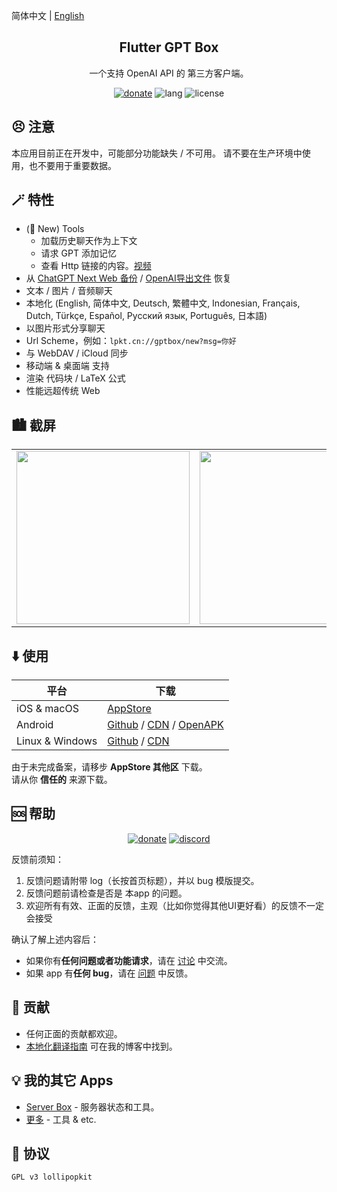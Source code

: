 简体中文 | [English](README.md)

<h2 align="center">Flutter GPT Box</h2>

<p align="center">
一个支持 OpenAI API 的 第三方客户端。
</p>

<!-- Badges-->
<p align="center">
  <a href="https://cdn.lpkt.cn/donate"><img alt="donate" src="https://img.shields.io/badge/捐赠-我-pink"></a>
  <img alt="lang" src="https://img.shields.io/badge/语言-dart-cyan">
  <img alt="license" src="https://img.shields.io/badge/证书-GPLv3-yellow">
</p>

## 😣 注意
本应用目前正在开发中，可能部分功能缺失 / 不可用。
请不要在生产环境中使用，也不要用于重要数据。


## 🪄 特性
- (🥳 New) Tools
  - 加载历史聊天作为上下文
  - 请求 GPT 添加记忆
  - 查看 Http 链接的内容。[视频](https://cdn.lpkt.cn/gptbox/screenshot/tools.mp4)
- 从 [ChatGPT Next Web 备份](https://github.com/ChatGPTNextWeb/ChatGPT-Next-Web) / [OpenAI导出文件](https://chatgpt.com) 恢复
- 文本 / 图片 / 音频聊天
- 本地化 (English, 简体中文, Deutsch, 繁體中文, Indonesian, Français, Dutch, Türkçe, Español, Русский язык, Português, 日本語)
- 以图片形式分享聊天
- Url Scheme，例如：`lpkt.cn://gptbox/new?msg=你好`
- 与 WebDAV / iCloud 同步
- 移动端 & 桌面端 支持
- 渲染 代码块 / LaTeX 公式
- 性能远超传统 Web


## 🏙️ 截屏
<table>
  <tr>
    <td><img width="277px" src="https://cdn.lpkt.cn/gptbox/screenshot/1.jpg"></td>
    <td><img width="277px" src="https://cdn.lpkt.cn/gptbox/screenshot/2.jpg"></td>
    <td><img width="277px" src="https://cdn.lpkt.cn/gptbox/screenshot/3.jpg"></td>
    <td><img width="277px" src="https://cdn.lpkt.cn/gptbox/screenshot/4.jpg"></td>
  </tr>
</table>


## ⬇️ 使用

平台 | 下载
--- | ---
iOS & macOS | [AppStore](https://apps.apple.com/app/id6476033062)
Android | [Github](https://github.com/lollipopkit/flutter_gpt_box/releases) / [CDN](https://cdn.lpkt.cn/gptbox/pkg/?order=desc) / [OpenAPK](https://www.openapk.net/gptbox/flutter.gpt.box/)
Linux & Windows | [Github](https://github.com/lollipopkit/flutter_gpt_box/releases) / [CDN](https://cdn.lpkt.cn/gptbox/pkg/?order=desc)

由于未完成备案，请移步 **AppStore 其他区** 下载。  
请从你 **信任的** 来源下载。


## 🆘 帮助

<div align="center">
  <a href="https://t.me/lpktg"><img alt="donate" src="https://img.shields.io/badge/Telegram-lpktg-green"></a>
  <a href="https://discord.gg/SsVNbRhK7w"><img alt="discord" src="https://img.shields.io/badge/Discord-lpkt-purple"></a>
</div>

反馈前须知：
1. 反馈问题请附带 log（长按首页标题），并以 bug 模版提交。
2. 反馈问题前请检查是否是 本app 的问题。
3. 欢迎所有有效、正面的反馈，主观（比如你觉得其他UI更好看）的反馈不一定会接受

确认了解上述内容后：
- 如果你有**任何问题或者功能请求**，请在 [讨论](https://github.com/lollipopkit/flutter_gpt_box/discussions/new/choose) 中交流。
- 如果 app 有**任何 bug**，请在 [问题](https://github.com/lollipopkit/flutter_gpt_box/issues/new) 中反馈。


## 🧱 贡献
- 任何正面的贡献都欢迎。
- [本地化翻译指南](https://blog.lpkt.cn/posts/faq/) 可在我的博客中找到。


## 💡 我的其它 Apps
- [Server Box](https://github.com/lollipopkit/flutter_server_box) - 服务器状态和工具。
- [更多](https://github.com/lollipopkit) - 工具 & etc.


## 📝 协议
`GPL v3 lollipopkit`
